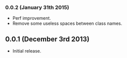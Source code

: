### 0.0.2 (January 31th 2015)
- Perf improvement.
- Remove some useless spaces between class names.

## 0.0.1 (December 3rd 2013)
- Initial release.
